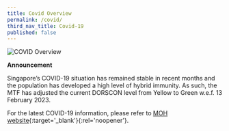 ```yaml
---
title: Covid Overview
permalink: /covid/
third_nav_title: Covid-19
published: false
---
```


![COVID Overview](/images/covid/Covid_Overview.jpg)

**Announcement** 

Singapore’s COVID-19 situation has remained stable in recent months and the population has developed a high level of hybrid immunity. As such, the MTF has adjusted the current DORSCON level from Yellow to Green w.e.f. 13 February 2023.
 
For the latest COVID-19 information, please refer to [MOH website](https://www.moh.gov.sg){:target='_blank'}{:rel='noopener'}.
